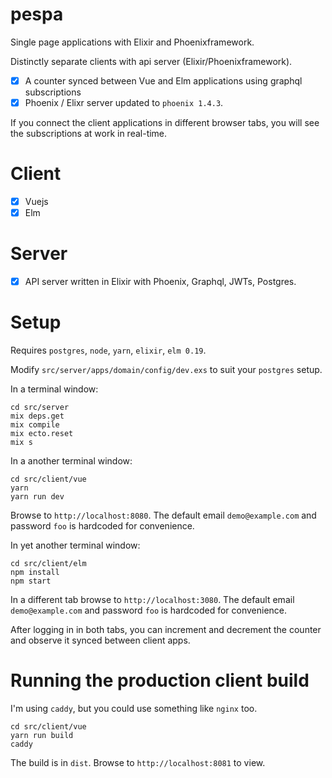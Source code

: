 # pespa
Single page applications with Elixir and Phoenixframework.

Distinctly separate clients with api server (Elixir/Phoenixframework).

- [x] A counter synced between Vue and Elm applications using graphql subscriptions
- [x] Phoenix / Elixr server updated to `phoenix 1.4.3`.

If you connect the client applications in different browser tabs, you will see the subscriptions at work in real-time.

# Client


- [x] Vuejs
- [x] Elm

# Server
- [x] API server written in Elixir with Phoenix, Graphql, JWTs, Postgres.

# Setup

Requires `postgres`, `node`, `yarn`, `elixir`, `elm 0.19`.

Modify `src/server/apps/domain/config/dev.exs` to suit your `postgres` setup.

In a terminal window:
```
cd src/server
mix deps.get
mix compile
mix ecto.reset
mix s
```

In a another terminal window:
```
cd src/client/vue
yarn
yarn run dev
```

Browse to `http://localhost:8080`. The default email `demo@example.com` and password `foo` is hardcoded for convenience.

In yet another terminal window:
```
cd src/client/elm
npm install
npm start
```

In a different tab browse to `http://localhost:3080`. The default email `demo@example.com` and password `foo` is hardcoded for convenience.

After logging in in both tabs, you can increment and decrement the counter and observe it synced between client apps.

# Running the production client build

I'm using `caddy`, but you could use something like `nginx` too.

```
cd src/client/vue
yarn run build
caddy
```

The build is in `dist`. Browse to `http://localhost:8081` to view.
